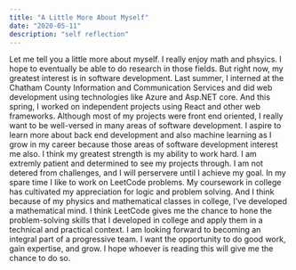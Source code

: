```yaml
---
title: "A Little More About Myself"
date: "2020-05-11"
description: "self reflection"
---
```


Let me tell you a little more about myself. I really enjoy math and phsyics. I hope to eventually be able to do research in those fields. But right now, my greatest interest is in software development. Last summer, I interned at the Chatham County Information and Communication Services and did web development using technologies like Azure and Asp.NET core. And this spring, I worked on independent projects using React and other web frameworks. Although most of my projects were front end oriented, I really want to be well-versed in many areas of software development. I aspire to learn more about back end development and also machine learning as I grow in my career because those areas of software development interest me also. I think my greatest strength is my ability to work hard. I am extremly patient and determined to see my projects through. I am not detered from challenges, and I will perservere until I achieve my goal. In my spare time I like to work on LeetCode problems. My coursework in college has cultivated my appreciation for logic and problem solving. And I think because of my physics and mathematical classes in college, I've developed a mathematical mind. I think LeetCode gives me the chance to hone the problem-solving skills that I developed in college and apply them in a technical and practical context. I am looking forward to becoming an integral part of a progressive team. I want the opportunity to do good work, gain expertise, and grow. I hope whoever is reading this will give me the chance to do so.



